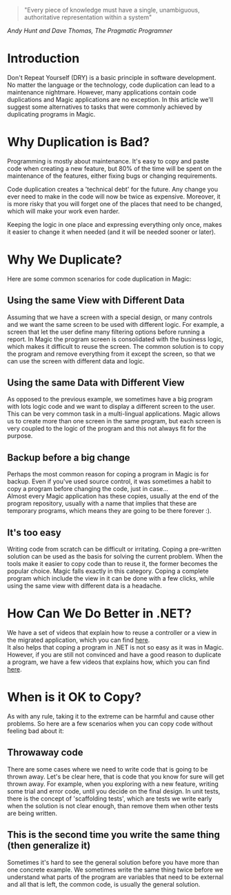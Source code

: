 ﻿
>"Every piece of knowledge must have a single, unambiguous, authoritative representation within a system"

*Andy Hunt and Dave Thomas, The Pragmatic Programner*

# Introduction
Don't Repeat Yourself (DRY) is a basic principle in software development. No matter the language or the technology, code duplication can lead to a maintenance nightmare.
However, many applications contain code duplications and Magic applications are no exception.
In this article we'll suggest some alternatives to tasks that were commonly achieved by duplicating programs in Magic.

# Why Duplication is Bad?
Programming is mostly about maintenance. It's easy to copy and paste code when creating a new feature, but 80% of the time will be spent on the maintenance of the features, either fixing bugs or changing requirements.

Code duplication creates a 'technical debt' for the future. Any change you ever need to make in the code will now be twice as expensive. Moreover, it is more risky that you will forget one of the places that need to be changed, which will make your work even harder.

Keeping the logic in one place and expressing everything only once, makes it easier to change it when needed (and it will be needed sooner or later).


# Why We Duplicate?
Here are some common scenarios for code duplication in Magic:
  ## Using the same View with Different Data
Assuming that we have a screen with a special design, or many controls and we want the same screen to be used with different logic.
For example, a screen that let the user define many filtering options before running a report. In Magic the program screen is consolidated with the business logic, which makes it difficult to reuse the screen.
The common solution is to copy the program and remove everything from it except the screen, so that we can use the screen with different data and logic.
  ## Using the same Data with Different View  
As opposed to the previous example, we sometimes have a big program with lots logic code and we want to display a different screen to the user.
This can be very common task in a multi-lingual applications. Magic allows us to create more than one screen in the same program, but each screen is very coupled to the logic of the program and this not always fit for the purpose.
  ## Backup before a big change
Perhaps the most common reason for coping a program in Magic is for backup. Even if you've used source control, it was sometimes a habit to copy a program before changing the code, just in case...  
Almost every Magic application has these copies, usually at the end of the program repository, usually with a name that implies that these are temporary programs, which means they are going to be there forever :).

  ## It's too easy 
Writing code from scratch can be difficult or irritating. Coping a pre-written solution can be used as the basis for solving the current problem.
When the tools make it easier to copy code than to reuse it, the former becomes the popular choice. Magic falls exactly in this category. Coping a complete program which include the view in it can be done with a few clicks, while using the same view with different data is a headache.

# How Can We Do Better in .NET?
We have a set of videos that explain how to reuse a controller or a view in the migrated application, which you can find [here](http://doc.fireflymigration.com/creating-reusable-views-and-controllers.html).  
It also helps that coping a program in .NET is not so easy as it was in Magic. However, if you are still not convinced and have a good reason to duplicate a program, we have a few videos that explains how, which you can find [here](copying-controllers-(programs).html).


# When is it OK to Copy?
As with any rule, taking it to the extreme can be harmful and cause other problems. So here are a few scenarios when you can copy code without feeling bad about it:
## Throwaway code
There are some cases where we need to write code that is going to be thrown away. Let's be clear here, that is code that you know for sure will get thrown away.
For example, when you exploring with a new feature, writing some trial and error code, until you decide on the final design.
 In unit tests, there is the concept of 'scaffolding tests', which are tests we write early when the solution is not clear enough, than remove them when other tests are being written.

## This is the second time you write the same thing (then generalize it)
Sometimes it's hard to see the general solution before you have more than one concrete example.
We sometimes write the same thing twice before we understand what parts of the program are variables that need to be external and all that is left, the common code, is usually the general solution.

